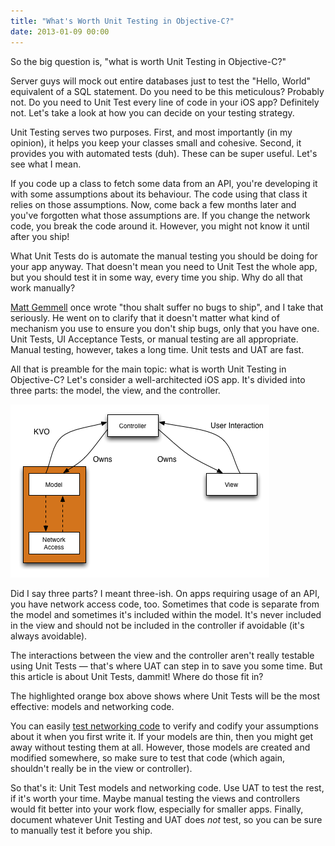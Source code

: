 ```yaml
---
title: "What's Worth Unit Testing in Objective-C?"
date: 2013-01-09 00:00
---
```


So the big question is, "what is worth Unit Testing in Objective-C?"

Server guys will mock out entire databases just to test the "Hello, World" equivalent of a SQL statement. Do you need to be this meticulous? Probably not. Do you need to Unit Test every line of code in your iOS app? Definitely not. Let's take a look at how you can decide on your testing strategy.

Unit Testing serves two purposes. First, and most importantly (in my opinion), it helps you keep your classes small and cohesive. Second, it provides you with automated tests (duh). These can be super useful. Let's see what I mean.

If you code up a class to fetch some data from an API, you're developing it with some assumptions about its behaviour. The code using that class it relies on those assumptions. Now, come back a few months later and you've forgotten what those assumptions are. If you change the network code, you break the code around it. However, you might not know it until after you ship!

What Unit Tests do is automate the manual testing you should be doing for your app anyway. That doesn't mean you need to Unit Test the whole app, but you should test it in some way, every time you ship. Why do all that work manually?

[Matt Gemmell](http://mattgemmell.com/2012/05/24/api-design/) once wrote "thou shalt suffer no bugs to ship", and I take that seriously. He went on to clarify that it doesn't matter what kind of mechanism you use to ensure you don't ship bugs, only that you have one. Unit Tests, UI Acceptance Tests, or manual testing are all appropriate. Manual testing, however, takes a long time. Unit tests and UAT are fast.

All that is preamble for the main topic: what is worth Unit Testing in Objective-C? Let's consider a well-architected iOS app. It's divided into three parts: the model, the view, and the controller.

 ![](/img/import/blog/whats-worth-unit-testing-in-objective-c/426D1328D1E744999A88979FAF12C2C2.png)

Did I say three parts? I meant three-ish. On apps requiring usage of an API, you have network access code, too. Sometimes that code is separate from the model and sometimes it's included within the model. It's never included in the view and should not be included in the controller if avoidable (it's always avoidable).

The interactions between the view and the controller aren't really testable using Unit Tests — that's where UAT can step in to save you some time. But this article is about Unit Tests, dammit! Where do those fit in?

The highlighted orange box above shows where Unit Tests will be the most effective: models and networking code.

You can easily [test networking code](http://ashfurrow.com/blog/your-first-objective-c-unit-test) to verify and codify your assumptions about it when you first write it. If your models are thin, then you might get away without testing them at all. However, those models are created and modified somewhere, so make sure to test that code (which again, shouldn't really be in the view or controller).

So that's it: Unit Test models and networking code. Use UAT to test the rest, if it's worth your time. Maybe manual testing the views and controllers would fit better into your work flow, especially for smaller apps. Finally, document whatever Unit Testing and UAT does _not_ test, so you can be sure to manually test it before you ship.

<!-- more -->
